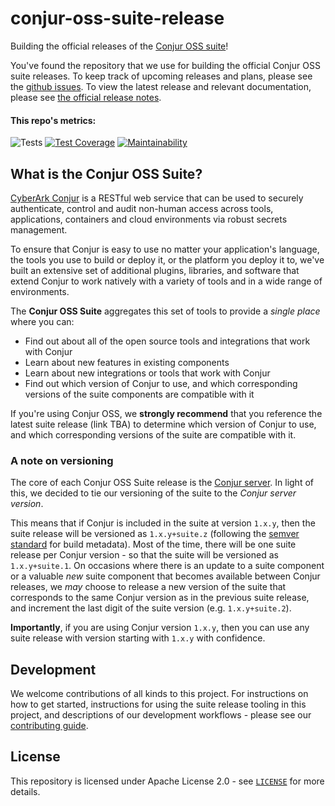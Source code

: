# conjur-oss-suite-release

Building the official releases of the [Conjur OSS suite](https://cyberark.github.io/conjur)!

You've found the repository that we use for building the official Conjur OSS suite
releases. To keep track of upcoming releases and plans, please see the
[github issues](https://github.com/cyberark/conjur-oss-suite-release/issues).
To view the latest release and relevant documentation, please see [the official
release notes](https://docs.conjur.org/Latest/en/Content/ReleaseNotes/ConjurOSS-suite-RN.htm).

#### This repo's metrics:
![Tests](https://github.com/cyberark/conjur-oss-suite-release/workflows/Tests/badge.svg)
[![Test Coverage](https://api.codeclimate.com/v1/badges/31060f348b29c7f5d02b/test_coverage)](https://codeclimate.com/repos/5e2b43bf92af05714c00b172/test_coverage)
[![Maintainability](https://api.codeclimate.com/v1/badges/31060f348b29c7f5d02b/maintainability)](https://codeclimate.com/repos/5e2b43bf92af05714c00b172/maintainability)

## What is the Conjur OSS Suite?

[CyberArk Conjur](https://github.com/cyberark/conjur) is a RESTful web service that
can be used to securely authenticate, control and audit non-human access across
tools, applications, containers and cloud environments via robust secrets management.

To ensure that Conjur is easy to use no matter your application's language, the
tools you use to build or deploy it, or the platform you deploy it to, we've built
an extensive set of additional plugins, libraries, and software that extend Conjur
to work natively with a variety of tools and in a wide range of environments.

The **Conjur OSS Suite** aggregates this set of tools to provide a _single place_
where you can:
- Find out about all of the open source tools and integrations that work with Conjur
- Learn about new features in existing components
- Learn about new integrations or tools that work with Conjur
- Find out which version of Conjur to use, and which corresponding versions of
  the suite components are compatible with it

If you're using Conjur OSS, we **strongly recommend** that you reference the latest
suite release (link TBA) to determine which version of Conjur to use, and which corresponding
versions of the suite are compatible with it.

### A note on versioning
The core of each Conjur OSS Suite release is the [Conjur server](https://github.com/cyberark/conjur).
In light of this, we decided to tie our versioning of the suite to the _Conjur
server version_.

This means that if Conjur is included in the suite at version `1.x.y`, then the
suite release will be versioned as `1.x.y+suite.z` (following the [semver standard](https://semver.org/)
for build metadata). Most of the time, there will be one suite release per Conjur
version - so that the suite will be versioned as `1.x.y+suite.1`. On occasions
where there is an update to a suite component or a valuable _new_ suite component
that becomes available between Conjur releases, we _may_ choose to release a new
version of the suite that corresponds to the same Conjur version as in the previous
suite release, and increment the last digit of the suite version (e.g. `1.x.y+suite.2`).

**Importantly**, if you are using Conjur version `1.x.y`, then you can use any
suite release with version starting with `1.x.y` with confidence.

## Development
We welcome contributions of all kinds to this project. For instructions on how to
get started, instructions for using the suite release tooling in this project, and
descriptions of our development workflows - please see our [contributing guide](CONTRIBUTING.md).

## License

This repository is licensed under Apache License 2.0 - see [`LICENSE`](LICENSE)
for more details.
